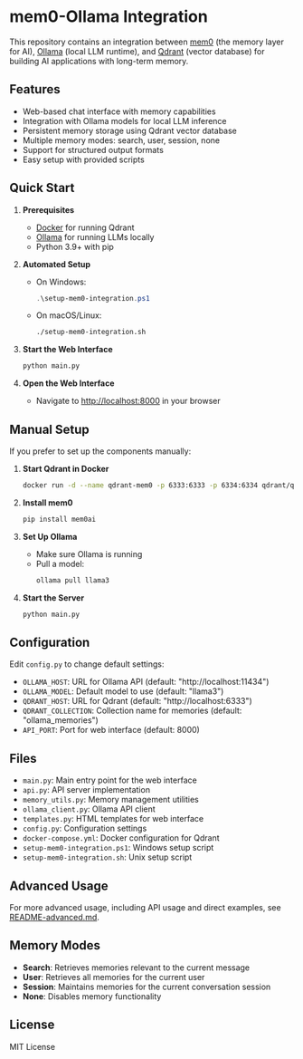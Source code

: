 # mem0-Ollama Integration

This repository contains an integration between [mem0](https://mem0.ai) (the memory layer for AI), [Ollama](https://ollama.ai) (local LLM runtime), and [Qdrant](https://qdrant.tech) (vector database) for building AI applications with long-term memory.

## Features

- Web-based chat interface with memory capabilities
- Integration with Ollama models for local LLM inference
- Persistent memory storage using Qdrant vector database
- Multiple memory modes: search, user, session, none
- Support for structured output formats
- Easy setup with provided scripts

## Quick Start

1. **Prerequisites**
   - [Docker](https://www.docker.com/products/docker-desktop/) for running Qdrant
   - [Ollama](https://ollama.ai/) for running LLMs locally
   - Python 3.9+ with pip

2. **Automated Setup**
   - On Windows:
     ```powershell
     .\setup-mem0-integration.ps1
     ```
   - On macOS/Linux:
     ```bash
     ./setup-mem0-integration.sh
     ```

3. **Start the Web Interface**
   ```bash
   python main.py
   ```

4. **Open the Web Interface**
   - Navigate to [http://localhost:8000](http://localhost:8000) in your browser

## Manual Setup

If you prefer to set up the components manually:

1. **Start Qdrant in Docker**
   ```bash
   docker run -d --name qdrant-mem0 -p 6333:6333 -p 6334:6334 qdrant/qdrant
   ```

2. **Install mem0**
   ```bash
   pip install mem0ai
   ```

3. **Set Up Ollama**
   - Make sure Ollama is running
   - Pull a model:
     ```bash
     ollama pull llama3
     ```

4. **Start the Server**
   ```bash
   python main.py
   ```

## Configuration

Edit `config.py` to change default settings:

- `OLLAMA_HOST`: URL for Ollama API (default: "http://localhost:11434")
- `OLLAMA_MODEL`: Default model to use (default: "llama3")
- `QDRANT_HOST`: URL for Qdrant (default: "http://localhost:6333")
- `QDRANT_COLLECTION`: Collection name for memories (default: "ollama_memories")
- `API_PORT`: Port for web interface (default: 8000)

## Files

- `main.py`: Main entry point for the web interface
- `api.py`: API server implementation
- `memory_utils.py`: Memory management utilities
- `ollama_client.py`: Ollama API client
- `templates.py`: HTML templates for web interface
- `config.py`: Configuration settings
- `docker-compose.yml`: Docker configuration for Qdrant
- `setup-mem0-integration.ps1`: Windows setup script
- `setup-mem0-integration.sh`: Unix setup script

## Advanced Usage

For more advanced usage, including API usage and direct examples, see [README-advanced.md](README-advanced.md).

## Memory Modes

- **Search**: Retrieves memories relevant to the current message
- **User**: Retrieves all memories for the current user
- **Session**: Maintains memories for the current conversation session
- **None**: Disables memory functionality

## License

MIT License
